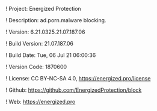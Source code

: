 ! Project: Energized Protection

! Description: ad.porn.malware blocking.

! Version: 6.21.0325.21.07.187.06

! Build Version: 21.07.187.06

! Build Date: Tue, 06 Jul 21 06:00:36

! Version Code: 1870600

! License: CC BY-NC-SA 4.0, https://energized.pro/license

! Github: https://github.com/EnergizedProtection/block

! Web: https://energized.pro

